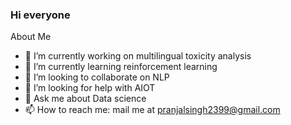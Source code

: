 ### Hi everyone


About Me

- 🔭 I’m currently working on multilingual toxicity analysis
- 🌱 I’m currently learning reinforcement learning
- 👯 I’m looking to collaborate on NLP
- 🤔 I’m looking for help with AIOT
- 💬 Ask me about Data science
- 📫 How to reach me: mail me at pranjalsingh2399@gmail.com

